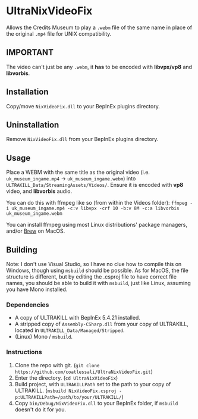 # UltraNixVideoFix
Allows the Credits Museum to play a `.webm` file of the same name in place of the original `.mp4` file for UNIX compatibility.

## IMPORTANT
The video can't just be any `.webm`, it **has** to be encoded with **libvpx/vp8** and **libvorbis**.

## Installation

Copy/move `NixVideoFix.dll` to your BepInEx plugins directory.

## Uninstallation

Remove `NixVideoFix.dll` from your BepInEx plugins directory.

## Usage

Place a WEBM with the same title as the original video (i.e. `uk_museum_ingame.mp4` -> `uk_museum_ingame.webm`) into `ULTRAKILL_Data/StreamingAssets/Videos/`. Ensure it is encoded with **vp8** video, and **libvorbis** audio.

You can do this with ffmpeg like so (from within the Videos folder):
`ffmpeg -i uk_museum_ingame.mp4 -c:v libvpx -crf 10 -b:v 8M -c:a libvorbis uk_museum_ingame.webm`

You can install ffmpeg using most Linux distributions' package managers, and/or [Brew](https://formulae.brew.sh/formula/ffmpeg) on MacOS.

## Building

Note: I don't use Visual Studio, so I have no clue how to compile this on Windows, though using `msbuild` should be possible. As for MacOS, the file structure is different, but by editing the .csproj file to have correct file names, you should be able to build it with `msbuild`, just like Linux, assuming you have Mono installed.

### Dependencies

* A copy of ULTRAKILL with BepInEx 5.4.21 installed.
* A stripped copy of `Assembly-CSharp.dll` from your copy of ULTRAKILL, located in `ULTRAKILL_Data/Managed/Stripped`.
* (Linux) Mono / `msbuild`.

### Instructions

1. Clone the repo with git. (`git clone https://github.com/coatlessali/UltraNixVideoFix.git`)
2. Enter the directory. (`cd UltraNixVideoFix`)
3. Build project, with `ULTRAKILLPath` set to the path to your copy of ULTRAKILL. (`msbuild NixVideoFix.csproj -p:ULTRAKILLPath=/path/to/your/ULTRAKILL/`)
4. Copy `bin/Debug/NixVideoFix.dll` to your BepInEx folder, if `msbuild` doesn't do it for you.
